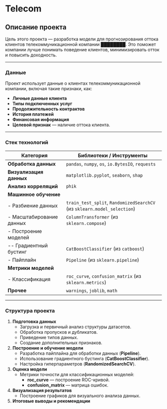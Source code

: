 # Telecom

## Описание проекта
Цель этого проекта — разработка модели для прогнозирования оттока клиентов телекоммуникационной компании **████████**. Это поможет компании лучше понимать поведение клиентов, минимизировать отток и повысить доходность.

---

### Данные

Проект использует данные о клиентах телекоммуникационной компании, включая такие признаки, как:

- **Личные данные клиента**  
- **Типы подключенных услуг**  
- **Продолжительность контрактов**  
- **История платежей**  
- **Финансовая информация**  
- **Целевой признак** — наличие оттока клиента.  

---

### Стек технологий
| Категория | Библиотеки / Инструменты |
|-----------|--------------------------|
| **Обработка данных** | `pandas`, `numpy`, `os`, `io.BytesIO`, `requests` |
| **Визуализация данных** | `matplotlib.pyplot`, `seaborn`, `shap` |
| **Анализ корреляций** | `phik` |
| **Машинное обучение** |  
| - Разбиение данных | `train_test_split`, `RandomizedSearchCV` (из `sklearn.model_selection`) |  
| - Масштабирование данных | `ColumnTransformer` (из `sklearn.compose`) |  
| - Построение моделей |  
| -- Градиентный бустинг | `CatBoostClassifier` (из `catboost`) |  
| - Пайплайн | `Pipeline` (из `sklearn.pipeline`) |  
| **Метрики моделей** |  
| - Классификация | `roc_curve`, `confusion_matrix` (из `sklearn.metrics`) |  
| **Прочее** | `warnings`, `joblib`, `math` |

---

### Структура проекта
1. **Подготовка данных**
   - Загрузка и первичный анализ структуры датасетов.
   - Обработка пропусков и дубликатов.
   - Приведение типов данных.
   - Создание дополнительных признаков.
2. **Построение и обучение модели**
   - Разработка пайплайна для обработки данных (**Pipeline**).
   - Использование градиентного бустинга (**CatBoostClassifier**).
   - Настройка гиперпараметров (**RandomizedSearchCV**).
3. **Оценка модели**
   - Метрики точности для классификационных моделей:
     - **roc_curve** — построение ROC-кривой.
     - **confusion_matrix** — матрица ошибок.
4. **Визуализация результатов**
   - Построение графиков для визуального анализа данных.
5. **Итоговые выводы и рекомендации**
